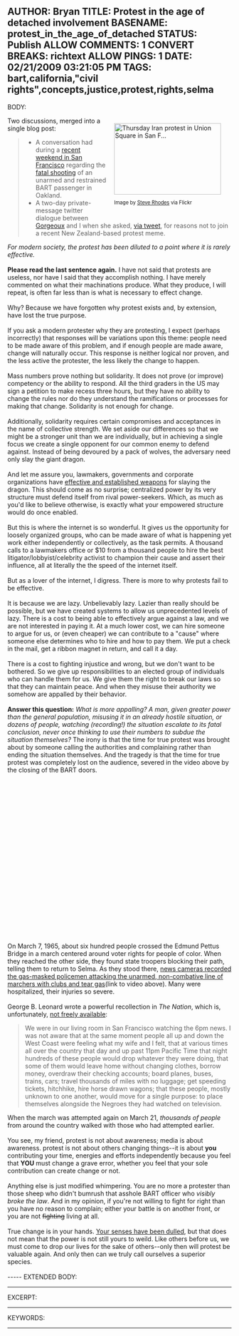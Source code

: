 AUTHOR: Bryan
TITLE: Protest in the age of detached involvement
BASENAME: protest_in_the_age_of_detached
STATUS: Publish
ALLOW COMMENTS: 1
CONVERT BREAKS: richtext
ALLOW PINGS: 1
DATE: 02/21/2009 03:21:05 PM
TAGS: bart,california,"civil rights",concepts,justice,protest,rights,selma
-----
BODY:
<div class="zemanta-img mt-image-right" style="margin: 1em; display: block; float: right; width: 250px;"><a href="http://www.flickr.com/photos/44124466908@N01/3645347374"><img src="http://farm4.static.flickr.com/3343/3645347374_3919a46039_m.jpg" alt="Thursday Iran protest in Union Square in San F..." height="160" width="240" /></a><p class="zemanta-img-attribution" style="font-size: 0.8em;">Image by <a href="http://www.flickr.com/photos/44124466908@N01/3645347374">Steve Rhodes</a> via Flickr</p></div>Two discussions, merged into a single blog post:<br /><blockquote><ul><li>A conversation had during a <a href="http://archives.leftsider.com/2009/02/managing-design-projects.htm">recent weekend in San Francisco</a> regarding the <a href="http://carlosmiller.com/2009/01/18/bart-cop-shooting-not-just-another-case-of-racial-profiling/">fatal shooting</a> of an unarmed and restrained BART passenger in Oakland.</li><li>A two-day private-message twitter dialogue between <a href="http://www.gorgeoux.com/">Gorgeoux</a> and I when she asked, <a href="https://twitter.com/gorgeoux/status/1222618752">via tweet</a>, for reasons not to join a recent New Zealand-based protest meme.<br /></li></ul></blockquote> <i>For modern society, the protest has been diluted to a point where it is rarely effective. </i><br /><br /><b>Please read the last sentence again.</b> I have not said that protests are useless, nor have I said that they accomplish nothing. I have merely commented on what their machinations produce. What they produce, I will repeat, is often far less than is what is necessary to effect change.<br /><br />Why? Because we have forgotten why protest exists and, by extension, have lost the true purpose.<br /><br />If you ask a modern protester why they are protesting, I expect (perhaps incorrectly) that responses will be variations upon this theme: people need to be made aware of this problem, and if enough people are made aware, change will naturally occur. This response is neither logical nor proven, and the less active the protester, the less likely the change to happen.<br /><br />Mass numbers prove nothing but solidarity. It does not prove (or improve) competency or the ability to respond. All the third graders in the US may sign a petition to make recess three hours, but they have no ability to change the rules nor do they understand the ramifications or processes for making that change. Solidarity is not enough for change.<br /><br />Additionally, solidarity requires certain compromises and acceptances in the name of collective strength. We set aside our differences so that we might be a stronger unit than we are individually, but in achieving a single focus we create a single opponent for our common enemy to defend against. Instead of being devoured by a pack of wolves, the adversary need only slay the giant dragon.<br /><br />And let me assure you, lawmakers, governments and corporate organizations have <a href="http://www.washingtonpost.com/wp-dyn/content/article/2007/08/21/AR2007082101662.html?nav=rss_print/asection">effective and established weapons</a> for slaying the dragon. This should come as no surprise; centralized power by its very structure must defend itself from rival power-seekers. Which, as much as you'd like to believe otherwise, is exactly what your empowered structure would do once enabled.<br /><br />But this is where the internet is so wonderful. It gives us the opportunity for loosely organized groups, who can be made aware of what is happening yet work either independently or collectively, as the task permits. A thousand calls to a lawmakers office or $10 from a thousand people to hire the best litigator/lobbyist/celebrity activist to champion their cause and assert their influence, all at literally the the speed of the internet itself.<br /><br />But as a lover of the internet, I digress. There is more to why protests fail to be effective.<br /><br />It is because we are lazy. Unbelievably lazy. Lazier than really should be possible, but we have created systems to allow us unprecedented levels of lazy. There is a cost to being able to effectively argue against a law, and we are not interested in paying it. At a much lower cost, we can hire someone to argue for us, or (even cheaper) we can contribute to a "cause" where someone else determines who to hire and how to pay them. We put a check in the mail, get a ribbon magnet in return, and call it a day.<br /><br />There is a cost to fighting injustice and wrong, but we don't want to be bothered. So we give up responsibilities to an elected group of individuals who can handle them for us. We give them the right to break our laws so that they can maintain peace. And when they misuse their authority we somehow are appalled by their behavior.<br /><br /><b>Answer this question:</b> <i>What is more appalling? A man, given greater power than the general population, misusing it in an already hostile situation, or dozens of people, watching (recording!) the situation escalate to its fatal conclusion, never once thinking to use their numbers to subdue the situation themselves?</i> The irony is that the time for true protest was brought about by someone calling the authorities and complaining rather than ending the situation themselves. And the tragedy is that the time for true protest was completely lost on the audience, severed in the video above by the closing of the BART doors.
<br /><br />
<object height="344" width="425"><param name="movie" value="http://www.youtube.com/v/s00-OoZAWno&amp;hl=en_US&amp;fs=1&amp;" /><param name="allowFullScreen" value="true" /><param name="allowscriptaccess" value="always" /><embed src="http://www.youtube.com/v/s00-OoZAWno&amp;hl=en_US&amp;fs=1&amp;" type="application/x-shockwave-flash" allowscriptaccess="always" allowfullscreen="true" height="344" width="425"></object>
<br /><br />On March 7, 1965, about six hundred people crossed the Edmund Pettus Bridge in a march centered around voter rights for people of color. When they reached the other side, they found state troopers blocking their path, telling them to return to Selma. As they stood there, <a href="http://www.youtube.com/watch?v=s00-OoZAWno">news cameras recorded the gas-masked policemen attacking the unarmed, non-combative line of marchers with clubs and tear gas</a>(link to video above). Many were hospitalized, their injuries so severe.<br /><br />George B. Leonard wrote a powerful recollection in <i>The Nation</i>, which is, unfortunately, <a href="http://www.thenation.com/archive/detail/13588215">not freely available</a>:<br /><blockquote>We were in our living room in San Francisco watching the 6pm news. I was not aware that at the same moment people all up and down the West Coast were feeling what my wife and I felt, that at various times all over the country that day and up past 11pm Pacific Time that night hundreds of these people would drop whatever they were doing, that some of them would leave home without changing clothes, borrow money, overdraw their checking accounts; board planes, buses, trains, cars; travel thousands of miles with no luggage; get speeding tickets, hitchhike, hire horse drawn wagons; that these people, mostly unknown to one another, would move for a single purpose: to place themselves alongside the Negroes they had watched on television.<br /></blockquote>When the march was attempted again on March 21, <i>thousands of people</i> from around the country walked with those who had attempted earlier.<br /><br />You see, my friend, protest is not about awareness; media is about awareness. protest is not about others changing things--it is about <b>you</b> contributing your time, energies and efforts independently because you feel that <b>YOU</b> must change a grave error, whether you feel that your sole contribution can create change or not.<br /><br />Anything else is just modified whimpering. You are no more a protester than those sheep who didn't bumrush that asshole BART officer who <i>visibly broke the law</i>. And in my opinion, if you're not willing to fight for right than you have no reason to complain; either your battle is on another front, or you are not <strike>fighting</strike> living at all.<br /><br />True change is in your hands. <a href="http://reportingcivilrights.loa.org/authors/selections.jsp?authorId=42">Your senses have been dulled</a>, but that does not mean that the power is not still yours to weild. Like others before us, we must come to drop our lives for the sake of others--only then will protest be valuable again. And only then can we truly call ourselves a superior species. <br /><br />
-----
EXTENDED BODY:

-----
EXCERPT:

-----
KEYWORDS:

-----


